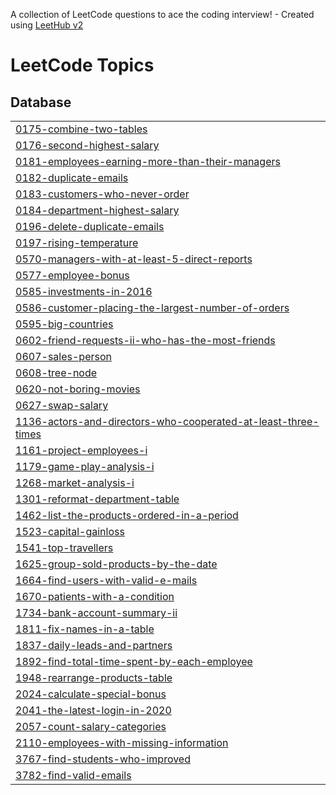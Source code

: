 A collection of LeetCode questions to ace the coding interview! - Created using [LeetHub v2](https://github.com/arunbhardwaj/LeetHub-2.0)
<!---LeetCode Topics Start-->
# LeetCode Topics
## Database
|  |
| ------- |
| [0175-combine-two-tables](https://github.com/ssssubin/sql_practice/tree/master/0175-combine-two-tables) |
| [0176-second-highest-salary](https://github.com/ssssubin/sql_practice/tree/master/0176-second-highest-salary) |
| [0181-employees-earning-more-than-their-managers](https://github.com/ssssubin/sql_practice/tree/master/0181-employees-earning-more-than-their-managers) |
| [0182-duplicate-emails](https://github.com/ssssubin/sql_practice/tree/master/0182-duplicate-emails) |
| [0183-customers-who-never-order](https://github.com/ssssubin/sql_practice/tree/master/0183-customers-who-never-order) |
| [0184-department-highest-salary](https://github.com/ssssubin/sql_practice/tree/master/0184-department-highest-salary) |
| [0196-delete-duplicate-emails](https://github.com/ssssubin/sql_practice/tree/master/0196-delete-duplicate-emails) |
| [0197-rising-temperature](https://github.com/ssssubin/sql_practice/tree/master/0197-rising-temperature) |
| [0570-managers-with-at-least-5-direct-reports](https://github.com/ssssubin/sql_practice/tree/master/0570-managers-with-at-least-5-direct-reports) |
| [0577-employee-bonus](https://github.com/ssssubin/sql_practice/tree/master/0577-employee-bonus) |
| [0585-investments-in-2016](https://github.com/ssssubin/sql_practice/tree/master/0585-investments-in-2016) |
| [0586-customer-placing-the-largest-number-of-orders](https://github.com/ssssubin/sql_practice/tree/master/0586-customer-placing-the-largest-number-of-orders) |
| [0595-big-countries](https://github.com/ssssubin/sql_practice/tree/master/0595-big-countries) |
| [0602-friend-requests-ii-who-has-the-most-friends](https://github.com/ssssubin/sql_practice/tree/master/0602-friend-requests-ii-who-has-the-most-friends) |
| [0607-sales-person](https://github.com/ssssubin/sql_practice/tree/master/0607-sales-person) |
| [0608-tree-node](https://github.com/ssssubin/sql_practice/tree/master/0608-tree-node) |
| [0620-not-boring-movies](https://github.com/ssssubin/sql_practice/tree/master/0620-not-boring-movies) |
| [0627-swap-salary](https://github.com/ssssubin/sql_practice/tree/master/0627-swap-salary) |
| [1136-actors-and-directors-who-cooperated-at-least-three-times](https://github.com/ssssubin/sql_practice/tree/master/1136-actors-and-directors-who-cooperated-at-least-three-times) |
| [1161-project-employees-i](https://github.com/ssssubin/sql_practice/tree/master/1161-project-employees-i) |
| [1179-game-play-analysis-i](https://github.com/ssssubin/sql_practice/tree/master/1179-game-play-analysis-i) |
| [1268-market-analysis-i](https://github.com/ssssubin/sql_practice/tree/master/1268-market-analysis-i) |
| [1301-reformat-department-table](https://github.com/ssssubin/sql_practice/tree/master/1301-reformat-department-table) |
| [1462-list-the-products-ordered-in-a-period](https://github.com/ssssubin/sql_practice/tree/master/1462-list-the-products-ordered-in-a-period) |
| [1523-capital-gainloss](https://github.com/ssssubin/sql_practice/tree/master/1523-capital-gainloss) |
| [1541-top-travellers](https://github.com/ssssubin/sql_practice/tree/master/1541-top-travellers) |
| [1625-group-sold-products-by-the-date](https://github.com/ssssubin/sql_practice/tree/master/1625-group-sold-products-by-the-date) |
| [1664-find-users-with-valid-e-mails](https://github.com/ssssubin/sql_practice/tree/master/1664-find-users-with-valid-e-mails) |
| [1670-patients-with-a-condition](https://github.com/ssssubin/sql_practice/tree/master/1670-patients-with-a-condition) |
| [1734-bank-account-summary-ii](https://github.com/ssssubin/sql_practice/tree/master/1734-bank-account-summary-ii) |
| [1811-fix-names-in-a-table](https://github.com/ssssubin/sql_practice/tree/master/1811-fix-names-in-a-table) |
| [1837-daily-leads-and-partners](https://github.com/ssssubin/sql_practice/tree/master/1837-daily-leads-and-partners) |
| [1892-find-total-time-spent-by-each-employee](https://github.com/ssssubin/sql_practice/tree/master/1892-find-total-time-spent-by-each-employee) |
| [1948-rearrange-products-table](https://github.com/ssssubin/sql_practice/tree/master/1948-rearrange-products-table) |
| [2024-calculate-special-bonus](https://github.com/ssssubin/sql_practice/tree/master/2024-calculate-special-bonus) |
| [2041-the-latest-login-in-2020](https://github.com/ssssubin/sql_practice/tree/master/2041-the-latest-login-in-2020) |
| [2057-count-salary-categories](https://github.com/ssssubin/sql_practice/tree/master/2057-count-salary-categories) |
| [2110-employees-with-missing-information](https://github.com/ssssubin/sql_practice/tree/master/2110-employees-with-missing-information) |
| [3767-find-students-who-improved](https://github.com/ssssubin/sql_practice/tree/master/3767-find-students-who-improved) |
| [3782-find-valid-emails](https://github.com/ssssubin/sql_practice/tree/master/3782-find-valid-emails) |
<!---LeetCode Topics End-->